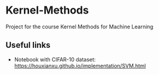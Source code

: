 # Kernel-Methods
Project for the course Kernel Methods for Machine Learning

## Useful links

- Notebook with CIFAR-10 dataset: https://houxianxu.github.io/implementation/SVM.html
